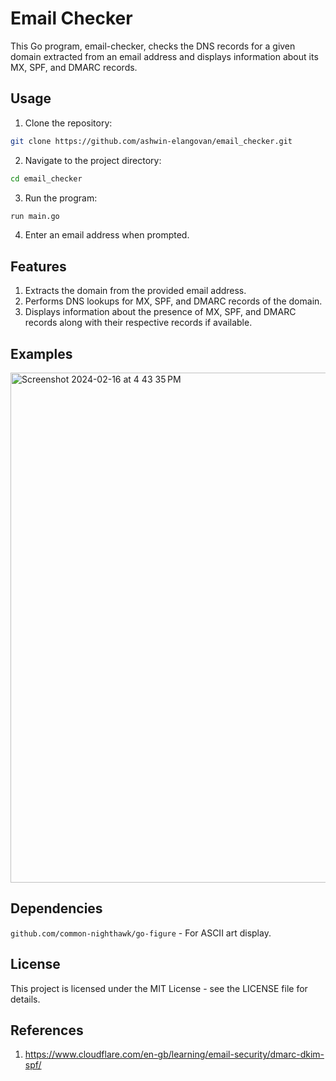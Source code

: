 # Email Checker

This Go program, email-checker, checks the DNS records for a given domain extracted from an email address and displays information about its MX, SPF, and DMARC records.

## Usage

1. Clone the repository:

```bash
git clone https://github.com/ashwin-elangovan/email_checker.git
```
2. Navigate to the project directory:
```bash
cd email_checker
```
3. Run the program:
```bash
run main.go
```
4. Enter an email address when prompted.

## Features
1. Extracts the domain from the provided email address.
2. Performs DNS lookups for MX, SPF, and DMARC records of the domain.
3. Displays information about the presence of MX, SPF, and DMARC records along with their respective records if available.

## Examples
<img width="816" alt="Screenshot 2024-02-16 at 4 43 35 PM" src="https://github.com/ashwin-elangovan/email-checker/assets/35291686/4537c5ff-7e91-412a-aca5-a4c7494e2d49">

## Dependencies
```github.com/common-nighthawk/go-figure``` - For ASCII art display.

## License
This project is licensed under the MIT License - see the LICENSE file for details.

## References
1. https://www.cloudflare.com/en-gb/learning/email-security/dmarc-dkim-spf/
